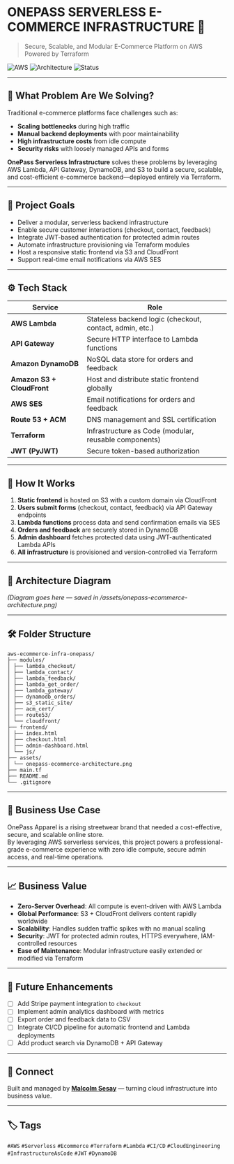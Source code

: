 # ONEPASS SERVERLESS E-COMMERCE INFRASTRUCTURE 🚀  
> Secure, Scalable, and Modular E-Commerce Platform on AWS Powered by Terraform

![AWS](https://img.shields.io/badge/Built%20With-AWS-orange?style=for-the-badge&logo=amazonaws)
![Architecture](https://img.shields.io/badge/Architecture-Serverless-blueviolet?style=for-the-badge)
![Status](https://img.shields.io/badge/Status-In%20Progress-success?style=for-the-badge)

---

## 📌 What Problem Are We Solving?

Traditional e-commerce platforms face challenges such as:

- **Scaling bottlenecks** during high traffic
- **Manual backend deployments** with poor maintainability
- **High infrastructure costs** from idle compute
- **Security risks** with loosely managed APIs and forms

**OnePass Serverless Infrastructure** solves these problems by leveraging AWS Lambda, API Gateway, DynamoDB, and S3 to build a secure, scalable, and cost-efficient e-commerce backend—deployed entirely via Terraform.

---

## 🎯 Project Goals

- Deliver a modular, serverless backend infrastructure
- Enable secure customer interactions (checkout, contact, feedback)
- Integrate JWT-based authentication for protected admin routes
- Automate infrastructure provisioning via Terraform modules
- Host a responsive static frontend via S3 and CloudFront
- Support real-time email notifications via AWS SES

---

## ⚙️ Tech Stack

| Service               | Role                                                      |
|------------------------|-----------------------------------------------------------|
| **AWS Lambda**         | Stateless backend logic (checkout, contact, admin, etc.)  |
| **API Gateway**        | Secure HTTP interface to Lambda functions                 |
| **Amazon DynamoDB**    | NoSQL data store for orders and feedback                  |
| **Amazon S3 + CloudFront** | Host and distribute static frontend globally         |
| **AWS SES**            | Email notifications for orders and feedback               |
| **Route 53 + ACM**     | DNS management and SSL certification                      |
| **Terraform**          | Infrastructure as Code (modular, reusable components)     |
| **JWT (PyJWT)**        | Secure token-based authorization                          |

---

## 🔁 How It Works

1. **Static frontend** is hosted on S3 with a custom domain via CloudFront
2. **Users submit forms** (checkout, contact, feedback) via API Gateway endpoints
3. **Lambda functions** process data and send confirmation emails via SES
4. **Orders and feedback** are securely stored in DynamoDB
5. **Admin dashboard** fetches protected data using JWT-authenticated Lambda APIs
6. **All infrastructure** is provisioned and version-controlled via Terraform

---

## 🧩 Architecture Diagram

*(Diagram goes here — saved in /assets/onepass-ecommerce-architecture.png)*

---

## 🛠 Folder Structure

```
aws-ecommerce-infra-onepass/
├── modules/
│ ├── lambda_checkout/
│ ├── lambda_contact/
│ ├── lambda_feedback/
│ ├── lambda_get_order/
│ ├── lambda_gateway/
│ ├── dynamodb_orders/
│ ├── s3_static_site/
│ ├── acm_cert/
│ ├── route53/
│ └── cloudfront/
├── frontend/
│ ├── index.html
│ ├── checkout.html
│ ├── admin-dashboard.html
│ └── js/
├── assets/
│ └── onepass-ecommerce-architecture.png
├── main.tf
├── README.md
└── .gitignore
```
---

## 💼 Business Use Case

OnePass Apparel is a rising streetwear brand that needed a cost-effective, secure, and scalable online store.  
By leveraging AWS serverless services, this project powers a professional-grade e-commerce experience with zero idle compute, secure admin access, and real-time operations.

---

## 📈 Business Value

- **Zero-Server Overhead**: All compute is event-driven with AWS Lambda
- **Global Performance**: S3 + CloudFront delivers content rapidly worldwide
- **Scalability**: Handles sudden traffic spikes with no manual scaling
- **Security**: JWT for protected admin routes, HTTPS everywhere, IAM-controlled resources
- **Ease of Maintenance**: Modular infrastructure easily extended or modified via Terraform

---

## 🔮 Future Enhancements

- [ ] Add Stripe payment integration to `checkout`
- [ ] Implement admin analytics dashboard with metrics
- [ ] Export order and feedback data to CSV
- [ ] Integrate CI/CD pipeline for automatic frontend and Lambda deployments
- [ ] Add product search via DynamoDB + API Gateway

---

## 🤝 Connect

Built and managed by **[Malcolm Sesay](https://www.linkedin.com/in/malcolmsesay/)** — turning cloud infrastructure into business value.

---

## 🏷️ Tags

`#AWS` `#Serverless` `#Ecommerce` `#Terraform` `#Lambda` `#CI/CD` `#CloudEngineering` `#InfrastructureAsCode` `#JWT` `#DynamoDB`



